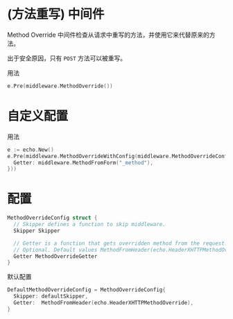 # (方法重写) 中间件

Method Override 中间件检查从请求中重写的方法，并使用它来代替原来的方法。

出于安全原因，只有 `POST` 方法可以被重写。

用法

```go
e.Pre(middleware.MethodOverride())
```

# 自定义配置

用法

```go
e := echo.New()
e.Pre(middleware.MethodOverrideWithConfig(middleware.MethodOverrideConfig{
  Getter: middleware.MethodFromForm("_method"),
}))
```

# 配置

```go
MethodOverrideConfig struct {
  // Skipper defines a function to skip middleware.
  Skipper Skipper

  // Getter is a function that gets overridden method from the request.
  // Optional. Default values MethodFromHeader(echo.HeaderXHTTPMethodOverride).
  Getter MethodOverrideGetter
}
```

默认配置

```go
DefaultMethodOverrideConfig = MethodOverrideConfig{
  Skipper: defaultSkipper,
  Getter:  MethodFromHeader(echo.HeaderXHTTPMethodOverride),
}

```